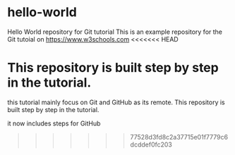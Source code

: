 # hello-world
Hello World repository for Git tutorial
This is an example repository for the Git tutoial on https://www.w3schools.com
<<<<<<< HEAD

This repository is built step by step in the tutorial. 
=======
this tutorial mainly focus on Git and GitHub as its remote.
This repository is built step by step in the tutorial. 

it now includes steps for GitHub
>>>>>>> 77528d3fd8c2a37715e01f7779c6dcddef0fc203
